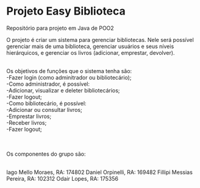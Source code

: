 ﻿# Projeto Easy Biblioteca
Repositório para projeto em Java de POO2



O projeto é criar um sistema para gerenciar bibliotecas. Nele será possível gerenciar mais de uma biblioteca, gerenciar usuários e seus níveis hierárquicos, e gerenciar os livros (adicionar, emprestar, devolver). 

<br>
Os objetivos de funções que o sistema tenha são:<br>
  -Fazer login (como adminitrador ou bibliotecário);<br>
  -Como administrador, é possível:<br>
    -Adicionar, visualizar e deleter bibliotecários;<br>
    -Fazer logout;<br>
  -Como bibliotecário, é possível:<br>
    -Adicionar ou consultar livros;<br>
    -Emprestar livros;<br>
    -Receber livros;<br>
    -Fazer logout;<br><br><br>


Os componentes do grupo são: <br><br>


Iago Mello Moraes, RA: 174802
Daniel Orpinelli, RA: 169482
Fillipi Messias Pereira, RA: 102312
Odair Lopes, RA: 175356




